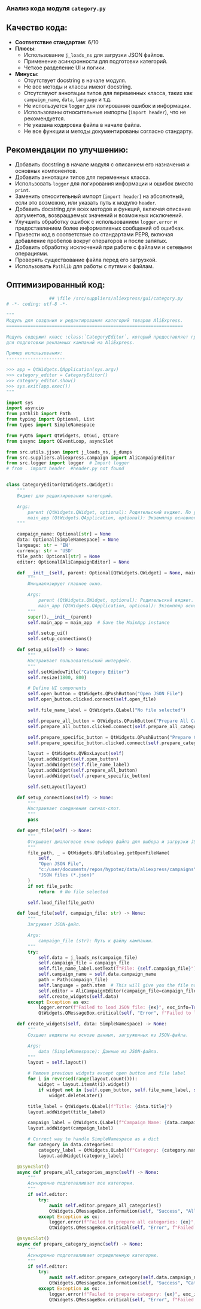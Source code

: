 ### **Анализ кода модуля `category.py`**

## Качество кода:

- **Соответствие стандартам**: 6/10
- **Плюсы**:
    - Использование `j_loads_ns` для загрузки JSON файлов.
    - Применение асинхронности для подготовки категорий.
    - Четкое разделение UI и логики.
- **Минусы**:
    - Отсутствует docstring в начале модуля.
    - Не все методы и классы имеют docstring.
    - Отсутствуют аннотации типов для переменных класса, таких как `campaign_name`, `data`, `language` и т.д.
    - Не используется `logger` для логирования ошибок и информации.
    - Использованы относительные импорты (`import header`), что не рекомендуется.
    - Не указана кодировка файла в начале файла.
    - Не все функции и методы документированы согласно стандарту.

## Рекомендации по улучшению:

- Добавить docstring в начале модуля с описанием его назначения и основных компонентов.
- Добавить аннотации типов для переменных класса.
- Использовать `logger` для логирования информации и ошибок вместо `print`.
- Заменить относительный импорт (`import header`) на абсолютный, если это возможно, или указать путь к модулю `header`.
- Добавить docstring для всех методов и функций, включая описание аргументов, возвращаемых значений и возможных исключений.
- Улучшить обработку ошибок с использованием `logger.error` и предоставлением более информативных сообщений об ошибках.
- Привести код в соответствие со стандартами PEP8, включая добавление пробелов вокруг операторов и после запятых.
- Добавить обработку исключений при работе с файлами и сетевыми операциями.
- Проверять существование файла перед его загрузкой.
- Использовать `Pathlib` для работы с путями к файлам.

## Оптимизированный код:

```python
                ## \file /src/suppliers/aliexpress/gui/category.py
# -*- coding: utf-8 -*-

"""
Модуль для создания и редактирования категорий товаров AliExpress.
==================================================================

Модуль содержит класс :class:`CategoryEditor`, который предоставляет графический интерфейс
для подготовки рекламных кампаний на AliExpress.

Пример использования:
----------------------

>>> app = QtWidgets.QApplication(sys.argv)
>>> category_editor = CategoryEditor()
>>> category_editor.show()
>>> sys.exit(app.exec())
"""

import sys
import asyncio
from pathlib import Path
from typing import Optional, List
from types import SimpleNamespace

from PyQt6 import QtWidgets, QtGui, QtCore
from qasync import QEventLoop, asyncSlot

from src.utils.jjson import j_loads_ns, j_dumps
from src.suppliers.aliexpress.campaign import AliCampaignEditor
from src.logger import logger  # Import logger
# from . import header  #header.py not found


class CategoryEditor(QtWidgets.QWidget):
    """
    Виджет для редактирования категорий.

    Args:
        parent (QtWidgets.QWidget, optional): Родительский виджет. По умолчанию None.
        main_app (QtWidgets.QApplication, optional): Экземпляр основного приложения. По умолчанию None.
    """

    campaign_name: Optional[str] = None
    data: Optional[SimpleNamespace] = None
    language: str = 'EN'
    currency: str = 'USD'
    file_path: Optional[str] = None
    editor: Optional[AliCampaignEditor] = None

    def __init__(self, parent: Optional[QtWidgets.QWidget] = None, main_app: Optional[QtWidgets.QApplication] = None) -> None:
        """
        Инициализирует главное окно.

        Args:
            parent (QtWidgets.QWidget, optional): Родительский виджет. По умолчанию None.
            main_app (QtWidgets.QApplication, optional): Экземпляр основного приложения. По умолчанию None.
        """
        super().__init__(parent)
        self.main_app = main_app  # Save the MainApp instance

        self.setup_ui()
        self.setup_connections()

    def setup_ui(self) -> None:
        """
        Настраивает пользовательский интерфейс.
        """
        self.setWindowTitle("Category Editor")
        self.resize(1800, 800)

        # Define UI components
        self.open_button = QtWidgets.QPushButton("Open JSON File")
        self.open_button.clicked.connect(self.open_file)

        self.file_name_label = QtWidgets.QLabel("No file selected")

        self.prepare_all_button = QtWidgets.QPushButton("Prepare All Categories")
        self.prepare_all_button.clicked.connect(self.prepare_all_categories_async)

        self.prepare_specific_button = QtWidgets.QPushButton("Prepare Category")
        self.prepare_specific_button.clicked.connect(self.prepare_category_async)

        layout = QtWidgets.QVBoxLayout(self)
        layout.addWidget(self.open_button)
        layout.addWidget(self.file_name_label)
        layout.addWidget(self.prepare_all_button)
        layout.addWidget(self.prepare_specific_button)

        self.setLayout(layout)

    def setup_connections(self) -> None:
        """
        Настраивает соединения сигнал-слот.
        """
        pass

    def open_file(self) -> None:
        """
        Открывает диалоговое окно выбора файла для выбора и загрузки JSON-файла.
        """
        file_path, _ = QtWidgets.QFileDialog.getOpenFileName(
            self,
            "Open JSON File",
            "c:/user/documents/repos/hypotez/data/aliexpress/campaigns",
            "JSON files (*.json)"
        )
        if not file_path:
            return  # No file selected

        self.load_file(file_path)

    def load_file(self, campaign_file: str) -> None:
        """
        Загружает JSON-файл.

        Args:
            campaign_file (str): Путь к файлу кампании.
        """
        try:
            self.data = j_loads_ns(campaign_file)
            self.campaign_file = campaign_file
            self.file_name_label.setText(f"File: {self.campaign_file}")
            self.campaign_name = self.data.campaign_name
            path = Path(campaign_file)
            self.language = path.stem  # This will give you the file name without extension
            self.editor = AliCampaignEditor(campaign_file=campaign_file)
            self.create_widgets(self.data)
        except Exception as ex:
            logger.error(f"Failed to load JSON file: {ex}", exc_info=True)
            QtWidgets.QMessageBox.critical(self, "Error", f"Failed to load JSON file: {ex}")

    def create_widgets(self, data: SimpleNamespace) -> None:
        """
        Создает виджеты на основе данных, загруженных из JSON-файла.

        Args:
            data (SimpleNamespace): Данные из JSON-файла.
        """
        layout = self.layout()

        # Remove previous widgets except open button and file label
        for i in reversed(range(layout.count())):
            widget = layout.itemAt(i).widget()
            if widget not in [self.open_button, self.file_name_label, self.prepare_all_button, self.prepare_specific_button]:
                widget.deleteLater()

        title_label = QtWidgets.QLabel(f"Title: {data.title}")
        layout.addWidget(title_label)

        campaign_label = QtWidgets.QLabel(f"Campaign Name: {data.campaign_name}")
        layout.addWidget(campaign_label)

        # Correct way to handle SimpleNamespace as a dict
        for category in data.categories:
            category_label = QtWidgets.QLabel(f"Category: {category.name}")
            layout.addWidget(category_label)

    @asyncSlot()
    async def prepare_all_categories_async(self) -> None:
        """
        Асинхронно подготавливает все категории.
        """
        if self.editor:
            try:
                await self.editor.prepare_all_categories()
                QtWidgets.QMessageBox.information(self, "Success", "All categories prepared successfully.")
            except Exception as ex:
                logger.error(f"Failed to prepare all categories: {ex}", exc_info=True)
                QtWidgets.QMessageBox.critical(self, "Error", f"Failed to prepare all categories: {ex}")

    @asyncSlot()
    async def prepare_category_async(self) -> None:
        """
        Асинхронно подготавливает определенную категорию.
        """
        if self.editor:
            try:
                await self.editor.prepare_category(self.data.campaign_name)
                QtWidgets.QMessageBox.information(self, "Success", "Category prepared successfully.")
            except Exception as ex:
                logger.error(f"Failed to prepare category: {ex}", exc_info=True)
                QtWidgets.QMessageBox.critical(self, "Error", f"Failed to prepare category: {ex}")